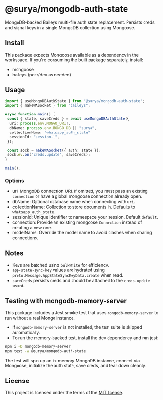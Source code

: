 # @surya/mongodb-auth-state

MongoDB-backed Baileys multi-file auth state replacement. Persists creds and signal keys in a single MongoDB collection using Mongoose.

## Install

This package expects Mongoose available as a dependency in the workspace. If you're consuming the built package separately, install:

- mongoose
- baileys (peer/dev as needed)

## Usage

```ts
import { useMongoDBAuthState } from "@surya/mongodb-auth-state";
import { makeWASocket } from "baileys";

async function main() {
 const { state, saveCreds } = await useMongoDBAuthState({
  uri: process.env.MONGO_URI!,
  dbName: process.env.MONGO_DB || "surya",
  collectionName: "whatsapp_auth_state",
  sessionId: "session-1",
 });

 const sock = makeWASocket({ auth: state });
 sock.ev.on("creds.update", saveCreds);
}

main();
```

### Options

- uri: MongoDB connection URI. If omitted, you must pass an existing `connection` or have a global mongoose connection already open.
- dbName: Optional database name when connecting with `uri`.
- collectionName: Collection to store documents in. Defaults to `whatsapp_auth_state`.
- sessionId: Unique identifier to namespace your session. Default `default`.
- connection: Provide an existing mongoose `Connection` instead of creating a new one.
- modelName: Override the model name to avoid clashes when sharing connections.

## Notes

- Keys are batched using `bulkWrite` for efficiency.
- `app-state-sync-key` values are hydrated using `proto.Message.AppStateSyncKeyData.create` when read.
- `saveCreds` persists creds and should be attached to the `creds.update` event.

## Testing with mongodb-memory-server

This package includes a Jest smoke test that uses `mongodb-memory-server` to run without a real Mongo instance.

- If `mongodb-memory-server` is not installed, the test suite is skipped automatically.
- To run the memory-backed test, install the dev dependency and run jest:

```bash
npm i -D mongodb-memory-server
npm test -w @surya/mongodb-auth-state
```

The test will spin up an in-memory MongoDB instance, connect via Mongoose, initialize the auth state, save creds, and tear down cleanly.

## License

This project is licensed under the terms of the [MIT license](https://github.com/frierendv/surya/blob/main/LICENSE).
